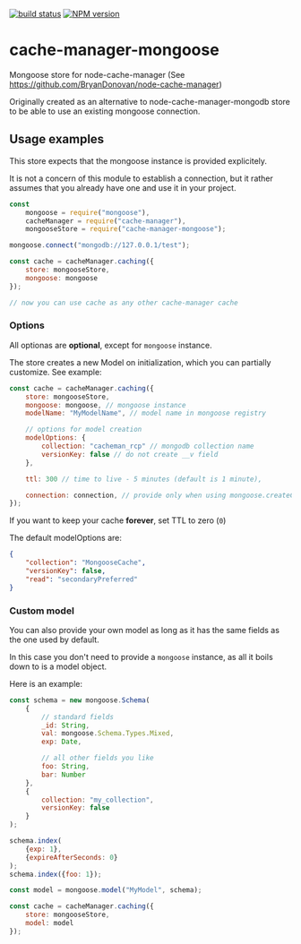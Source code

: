 [![build status](https://api.travis-ci.org/disjunction/node-cache-manager-mongoose.png)](https://travis-ci.org/disjunction/node-cache-manager-mongoose) [![NPM version](https://badge.fury.io/js/cache-manager-mongoose.png)](http://badge.fury.io/js/cache-manager-mongoose)

# cache-manager-mongoose

Mongoose store for node-cache-manager (See https://github.com/BryanDonovan/node-cache-manager)

Originally created as an alternative to node-cache-manager-mongodb store
to be able to use an existing mongoose connection.


## Usage examples

This store expects that the mongoose instance is provided explicitely.

It is not a concern of this module to establish a connection,
but it rather assumes that you already have one and use it in your project.


```javascript
const
    mongoose = require("mongoose"),
    cacheManager = require("cache-manager"),
    mongooseStore = require("cache-manager-mongoose");

mongoose.connect("mongodb://127.0.0.1/test");

const cache = cacheManager.caching({
    store: mongooseStore,
    mongoose: mongoose
});

// now you can use cache as any other cache-manager cache

```

### Options

All optionas are **optional**, except for `mongoose` instance.

The store creates a new Model on initialization, which you can partially customize. See example:

```javascript
const cache = cacheManager.caching({
    store: mongooseStore,
    mongoose: mongoose, // mongoose instance
    modelName: "MyModelName", // model name in mongoose registry

    // options for model creation
    modelOptions: {
        collection: "cacheman_rcp" // mongodb collection name
        versionKey: false // do not create __v field
    },

    ttl: 300 // time to live - 5 minutes (default is 1 minute),

    connection: connection, // provide only when using mongoose.createConnection()
});
```

If you want to keep your cache **forever**, set TTL to zero (`0`)

The default modelOptions are:
```json
{
    "collection": "MongooseCache",
    "versionKey": false,
    "read": "secondaryPreferred"
}
```

### Custom model

You can also provide your own model as long as it has the same
fields as the one used by default.

In this case you don't need to provide a `mongoose` instance,
as all it boils down to is a model object.

Here is an example:

```javascript
const schema = new mongoose.Schema(
    {
        // standard fields
        _id: String,
        val: mongoose.Schema.Types.Mixed,
        exp: Date,

        // all other fields you like
        foo: String,
        bar: Number
    },
    {
        collection: "my_collection",
        versionKey: false
    }
);

schema.index(
    {exp: 1},
    {expireAfterSeconds: 0}
);
schema.index({foo: 1});

const model = mongoose.model("MyModel", schema);

const cache = cacheManager.caching({
    store: mongooseStore,
    model: model
});
```
